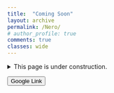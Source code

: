 ```yaml
---
title:  "Coming Soon"
layout: archive
permalink: /Nero/
# author_profile: true
comments: true
classes: wide
---
```

<details>
  <summary>This page is under construction.  </summary>
  
  <span style="font-family:Papyrus; font-size:1em; color:blue;"> Bpqa xiom qa vwb epib qb ammua - bwx zqopb </span>
  
</details>


<button name="button" onclick="https://google.com">Google Link</button>



